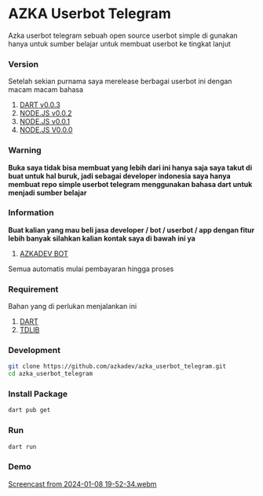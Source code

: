 # AZKA Userbot Telegram

Azka userbot telegram sebuah open source userbot simple di gunakan hanya untuk sumber belajar untuk membuat userbot ke tingkat lanjut


### Version
Setelah sekian purnama saya merelease berbagai userbot ini dengan macam macam bahasa

1. [DART v0.0.3]()
2. [NODE.JS v0.0.2](https://github.com/azkadev/azka_userbot_telegram/releases/tag/v0.0.2-stable-tdl-lib)
3. [NODE.JS v0.0.1](https://github.com/azkadev/azka_userbot_telegram/releases/tag/v0.0.1-stable-Airgram)
4. [NODE.JS V0.0.0](https://github.com/azkadev/azka_userbot_telegram/releases/tag/V0.0.0-stable)

### Warning

**Buka saya tidak bisa membuat yang lebih dari ini hanya saja saya takut di buat untuk hal buruk, jadi sebagai developer indonesia saya hanya membuat repo simple userbot telegram menggunakan bahasa dart untuk menjadi sumber belajar**

### Information
**Buat kalian yang mau beli jasa developer / bot / userbot / app dengan fitur lebih banyak silahkan kalian kontak saya di bawah ini ya**

1. [AZKADEV BOT](https://t.me/azkadevbot?start=ref_gh_azka_userbot_telegram)

Semua automatis mulai pembayaran hingga proses

### Requirement
Bahan yang di perlukan menjalankan ini 

1. [DART](https://dart.dev/)
2. [TDLIB](https://github.com/tdlib/td)

### Development

```bash
git clone https://github.com/azkadev/azka_userbot_telegram.git
cd azka_userbot_telegram
```

### Install Package

```bash
dart pub get
```

### Run
```bash
dart run
```

### Demo

[Screencast from 2024-01-08 19-52-34.webm](https://github.com/azkadev/azka_userbot_telegram/assets/82513502/bb895391-5581-4ecc-a403-3709696626c7)
